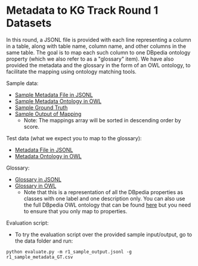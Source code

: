 # Metadata to KG Track Round 1 Datasets

In this round, a JSONL file is provided with each line representing a column in a table, along with table name, column name, and other columns in the same table. The goal is to map each such column to one DBpedia ontology property (which we also refer to as a "glossary" item). We have also provided the metadata and the glossary in the form of an OWL ontology, to facilitate the mapping using ontology matching tools.

Sample data:
- [Sample Metadata File in JSONL](r1_sample_metadata.jsonl)
- [Sample Metadata Ontology in OWL](r1_sample_metadata.owl)
- [Sample Ground Truth](r1_sample_GT.csv)
- [Sample Output of Mapping](r1_sample_output.jsonl)
  - Note: The mappings array will be sorted in descending order by score.

Test data (what we expect you to map to the glossary):
- [Metadata File in JSONL](r1_test_metadata.jsonl)
- [Metadata Ontology in OWL](r1_test_metadata.owl)

Glossary:
- [Glossary in JSONL](r1_glossary.jsonl)
- [Glossary in OWL](r1_glossary.owl)
  - Note that this is a representation of all the DBpedia properties as classes with one label and one description only. You can also use the full DBpedia OWL ontology that can be found [here](https://github.com/dbpedia/dbpedia/tree/master/ontology) but you need to ensure that you only map to properties.

Evaluation script:
- To try the evaluation script over the provided sample input/output, go to the data folder and run:
```
python evaluate.py -m r1_sample_output.jsonl -g r1_sample_metadata_GT.csv
```
